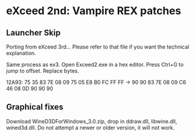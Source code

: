 # eXceed 2nd: Vampire REX patches

## Launcher Skip
Porting from eXceed 3rd... Please refer to that file if you want the technical explanation.

Same process as ex3. Open Exceed2.exe in a hex editor. Press Ctrl+G to jump to offset. Replace bytes.

12A93: 75 35 83 7E 08 09 75 05 E8 B0 FC FF FF -> 90 90 83 7E 08 09 C6 46 08 0D 90 90 90

## Graphical fixes

Download WineD3DForWindows_3.0.zip, drop in ddraw.dll, libwine.dll, wined3d.dll. Do not attempt a newer or older version, it will not work.
